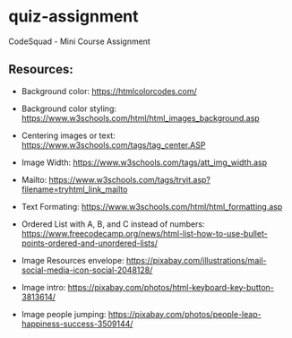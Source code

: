 # quiz-assignment
CodeSquad - Mini Course Assignment

<h2> Resources:</h2>

* Background color: https://htmlcolorcodes.com/
* Background color styling: https://www.w3schools.com/html/html_images_background.asp
* Centering images or text: https://www.w3schools.com/tags/tag_center.ASP
* Image Width: https://www.w3schools.com/tags/att_img_width.asp
* Mailto: https://www.w3schools.com/tags/tryit.asp?filename=tryhtml_link_mailto
* Text Formating: https://www.w3schools.com/html/html_formatting.asp
* Ordered List with A, B, and C instead of numbers: https://www.freecodecamp.org/news/html-list-how-to-use-bullet-points-ordered-and-unordered-lists/ 

* Image Resources envelope: https://pixabay.com/illustrations/mail-social-media-icon-social-2048128/
* Image intro: https://pixabay.com/photos/html-keyboard-key-button-3813614/
* Image people jumping: https://pixabay.com/photos/people-leap-happiness-success-3509144/
